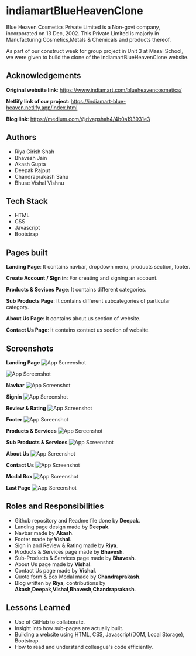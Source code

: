 
# indiamartBlueHeavenClone

Blue Heaven Cosmetics Private Limited is a Non-govt company, incorporated on 13 Dec, 2002. This Private Limited is majorly in Manufacturing Cosmetics,Metals  & Chemicals  and products thereof.

As part of our construct week for group project in Unit 3 at Masai School, we were given to build the clone of the indiamartBlueHeavenClone website.

## Acknowledgements

**Original website link**: https://www.indiamart.com/blueheavencosmetics/

**Netlify link of our project**: https://indiamart-blue-heaven.netlify.app/index.html

**Blog link**: https://medium.com/@riyagshah4/4b0a193931e3
## Authors

- Riya Girish Shah
- Bhavesh Jain
- Akash Gupta
- Deepak Rajput
- Chandraprakash Sahu
- Bhuse Vishal Vishnu
 


## Tech Stack

- HTML
- CSS
- Javascript
- Bootstrap



## Pages built

**Landing Page**: It contains navbar, dropdown menu, products section, footer.

**Create Account / Sign in**: For creating and signing an account.

**Products & Sevices Page**: It contains different categories.

**Sub Products Page**: It contains different subcategories of particular category.

**About Us Page**: It contains about us section of website.

**Contact Us Page**: It contains contact us section of website.


## Screenshots

**Landing Page**
![App Screenshot](https://github.com/deepRaj06/indiamartBlueHeavenClone/blob/master/Screenshots/landingPage1.png?raw=true)

![App Screenshot](https://github.com/deepRaj06/indiamartBlueHeavenClone/blob/master/Screenshots/landingPage2.png?raw=true)

**Navbar**
![App Screenshot](https://github.com/deepRaj06/indiamartBlueHeavenClone/blob/master/Screenshots/navbar.png?raw=true)

**Signin**
![App Screenshot](https://github.com/deepRaj06/indiamartBlueHeavenClone/blob/master/Screenshots/signin.png?raw=true)

**Review & Rating**
![App Screenshot](https://github.com/deepRaj06/indiamartBlueHeavenClone/blob/master/Screenshots/ratingReview.png?raw=true)

**Footer**
![App Screenshot](https://github.com/deepRaj06/indiamartBlueHeavenClone/blob/master/Screenshots/footer.png?raw=true)

**Products & Services**
![App Screenshot](https://github.com/deepRaj06/indiamartBlueHeavenClone/blob/master/Screenshots/products%26Services.png?raw=true)

**Sub Products & Services**
![App Screenshot](https://github.com/deepRaj06/indiamartBlueHeavenClone/blob/master/Screenshots/subProducts%26Services.png?raw=true)

**About Us**
![App Screenshot](https://github.com/deepRaj06/indiamartBlueHeavenClone/blob/master/Screenshots/aboutUs.png?raw=true)

**Contact Us**
![App Screenshot](https://github.com/deepRaj06/indiamartBlueHeavenClone/blob/master/Screenshots/contactUs.png?raw=true)

**Modal Box**
![App Screenshot](https://github.com/deepRaj06/indiamartBlueHeavenClone/blob/master/Screenshots/modalBox.png?raw=true)

**Last Page**
![App Screenshot](https://github.com/deepRaj06/indiamartBlueHeavenClone/blob/master/Screenshots/lastModalBox.png?raw=true)

## Roles and Responsibilities

- Github repository and Readme file done by **Deepak**.
- Landing page design made by **Deepak**.
- Navbar made by **Akash**.
- Footer made by **Vishal**.
- Sign in and Review & Rating made by **Riya**.
- Products & Services page made by **Bhavesh**.
- Sub-Products & Services page made by **Bhavesh**.
- About Us page made by **Vishal**.
- Contact Us page made by **Vishal**.
- Quote form & Box Modal made by **Chandraprakash**.
- Blog written by **Riya**, contributions by **Akash**,**Deepak**,**Vishal**,**Bhavesh**,**Chandraprakash**.
## Lessons Learned

- Use of GitHub to collaborate.
- Insight into how sub-pages are actually built.
- Building a website using HTML, CSS, Javascript(DOM, Local Storage), Bootstrap.
- How to read and understand colleague's code efficiently.